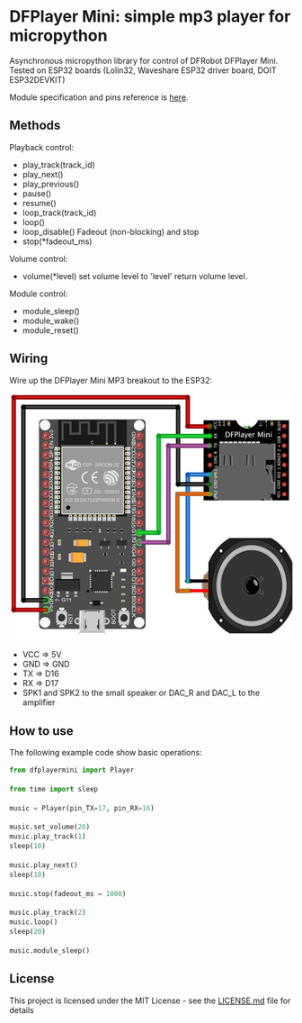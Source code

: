 # DFPlayer Mini: simple mp3 player for micropython

Asynchronous micropython library for control of DFRobot DFPlayer Mini. 
Tested on ESP32 boards (Lolin32, Waveshare ESP32 driver board, DOIT ESP32DEVKIT)

Module specification and pins reference is [here](https://wiki.dfrobot.com/DFPlayer_Mini_SKU_DFR0299).

## Methods

Playback control:
* play_track(track_id)
* play_next()
* play_previous()
* pause()
* resume()
* loop_track(track_id)
* loop()
* loop_disable()
Fadeout (non-blocking) and stop
* stop(*fadeout_ms)

Volume control:
* volume(*level)
set volume level to 'level'
return volume level.

Module control:
* module_sleep()
* module_wake()
* module_reset()

## Wiring

Wire up the DFPlayer Mini MP3 breakout to the ESP32:

![DFPlayer-mini ESP32 micropython connection diagram](DFPlayer-mini_ESP32_connection_diagram.png)

* VCC  => 5V
* GND  => GND
* TX   => D16
* RX   => D17
* SPK1 and SPK2 to the small speaker or DAC_R and DAC_L to the amplifier

## How to use

The following example code show basic operations: 

```python
from dfplayermini import Player

from time import sleep

music = Player(pin_TX=17, pin_RX=16)

music.set_volume(20)
music.play_track(1)
sleep(10)

music.play_next()
sleep(10)

music.stop(fadeout_ms = 1000)

music.play_track(2)
music.loop()
sleep(20)

music.module_sleep()
```

## License

This project is licensed under the MIT License - see the [LICENSE.md](LICENSE.md) file for details